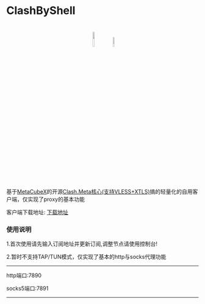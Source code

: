 # ClashByShell

<h1 align="center">
  <img src="https://raw.githubusercontent.com/Clash-Mini/Clash.Mini/master/icon/Clash.Mini.ico" width="10%" height="10%"> <img src="https://github.com/Clash-Mini/Clash.Meta/raw/rm/Meta.png" width="8%" height="8%">
</h1>

基于[MetaCubeX](https://github.com/MetaCubeX)的开源[Clash.Meta核心(支持VLESS+XTLS)](https://github.com/MetaCubeX/Clash.Meta/releases/latest)搞的轻量化的自用客户端，仅实现了proxy的基本功能

客户端下载地址: [下载地址](https://github.com/HXHGTS/ClashByShell/releases/latest/download/clash-windows-x64.zip)

### 使用说明

1.首次使用请先输入订阅地址并更新订阅,调整节点请使用控制台!

2.暂时不支持TAP/TUN模式，仅实现了基本的http与socks代理功能

---------------------------------

http端口:7890

socks5端口:7891

---------------------------------

